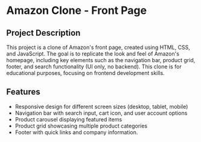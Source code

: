 # Amazon Clone - Front Page

## Project Description

This project is a clone of Amazon's front page, created using HTML, CSS, and JavaScript. The goal is to replicate the look and feel of Amazon's homepage, including key elements such as the navigation bar, product grid, footer, and search functionality (UI only, no backend). This clone is for educational purposes, focusing on frontend development skills.

## Features

- Responsive design for different screen sizes (desktop, tablet, mobile)
- Navigation bar with search input, cart icon, and user account options
- Product carousel displaying featured items
- Product grid showcasing multiple product categories
- Footer with quick links and company information.

